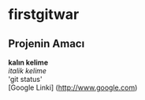 # firstgitwar

## Projenin Amacı <br/>
**kalın kelime**  <br/>
*italik kelime* <br/>
'git status'  <br/>
[Google Linki] (http://www.google.com)
